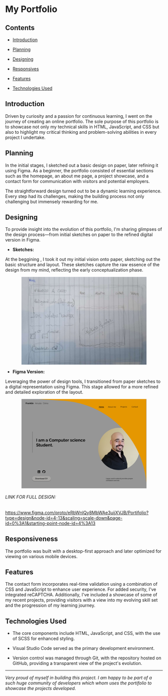 










# My Portfolio

## Contents
- [Introduction](#project-overview)

- [Planning](#planning)
- [Designing](#designing)
- [Responsives](#responsiveness)
- [Features](#features)
- [Technologies Used](#technologies-used)


## Introduction
Driven by curiosity and a passion for continuous learning, I went on the journey of creating an online portfolio. The sole purpose of this portfolio is to showcase not only my technical skills in HTML, JavaScript, and CSS but also to highlight my critical thinking and problem-solving abilities in every project I undertake.

## Planning
In the initial stages, I sketched out a basic design on paper, later refining it using Figma. As a beginner, the portfolio consisted of essential sections such as the homepage, an about me page, a project showcase, and a contact form for communication with visitors and potential employers. 

The straightforward design turned out to be a dynamic learning experience. Every step had its challenges, making the building process not only challenging but immensely rewarding for me.

## Designing
To provide insight into the evolution of this portfolio, I'm sharing glimpses of the design process—from initial sketches on paper to the refined digital version in Figma.

* **Sketches:**

At the beggining , I took it out my initial vision onto paper, sketching out the basic structure and layout. These sketches capture the raw essence of the design from my mind, reflecting the early conceptualization phase.

  <div style="display: flex; justify-content: center">
      <img src="/assets/images/sketch-design-img/portifolio_sketch_page-0001.jpg" width="400"/>
  </div>



* **Figma Version:**

Leveraging the power of design tools, I transitioned from paper sketches to a digital representation using Figma. This stage allowed for a more refined and detailed exploration of the layout.

<div style="display: flex; justify-content: center">
      <img src="/assets/images/figma-design-img/Portifolio_page-0001.jpg" width="400"/>
  </div>

###### LINK FOR FULL DESIGN:

https://www.figma.com/proto/eRbWnlQy8MbWAe3uijXVJB/Portifolio?type=design&node-id=4-13&scaling=scale-down&page-id=0%3A1&starting-point-node-id=4%3A13 

## Responsiveness

The portfolio was built with a desktop-first approach and later optimized for viewing on various mobile devices. 

## Features
The contact form incorporates real-time validation using a combination of CSS and JavaScript to enhance user experience. For added security, I've integrated reCAPTCHA. Additionally, I've included a showcase of some of my recent projects, providing visitors with a view into my evolving skill set and the progression of my learning journey.

## Technologies Used
* The core components include HTML, JavaScript, and CSS, with the use of SCSS for enhanced styling.

* Visual Studio Code served as the primary development environment. 

* Version control was managed through Git, with the repository hosted on GitHub, providing a transparent view of the project's evolution.

---

_Very proud of myself in building this project. I am happy to be part of a such huge community of developers which whom uses the portifolio to showcase the projects developed._



